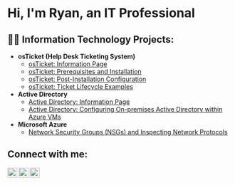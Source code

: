 <h1>Hi, I'm Ryan, an IT Professional</a></h1>

<h2>👨‍💻 Information Technology Projects:</h2>

- <b>osTicket (Help Desk Ticketing System)</b>
  - [osTicket: Information Page](https://github.com/RyanSoboslay/osticket-Information)
  - [osTicket: Prerequisites and Installation](https://github.com/RyanSoboslay/osticket-prereqs)
  - [osTicket: Post-Installation Configuration](https://github.com/RyanSoboslay/post-install-config)
  - [osTicket: Ticket Lifecycle Examples](https://github.com/RyanSoboslay/ticket-lifecycle)
- <b>Active Directory</b>
  - [Active Directory: Information Page](https://github.com/RyanSoboslay/configure-ad)
  - [Active Directory: Configuring On-premises Active Directory within Azure VMs](https://github.com/RyanSoboslay/configure-ad)
- <b>Microsoft Azure</b>
  - [Network Security Groups (NSGs) and Inspecting Network Protocols](https://github.com/RyanSoboslay/azure-network-protocols)

<h2>Connect with me:</h2>

[<img align="left" alt="Josh | Twitter" width="22px" src="https://cdn.jsdelivr.net/npm/simple-icons@v3/icons/twitter.svg" />][twitter]
[<img align="left" alt="Josh | LinkedIn" width="22px" src="https://cdn.jsdelivr.net/npm/simple-icons@v3/icons/linkedin.svg" />][linkedin]
[<img align="left" alt="Josh | Instagram" width="22px" src="https://cdn.jsdelivr.net/npm/simple-icons@v3/icons/instagram.svg" />][instagram]

[twitter]: https://twitter.com/
[instagram]: https://www.instagram.com/
[linkedin]: https://linkedin.com/in/
